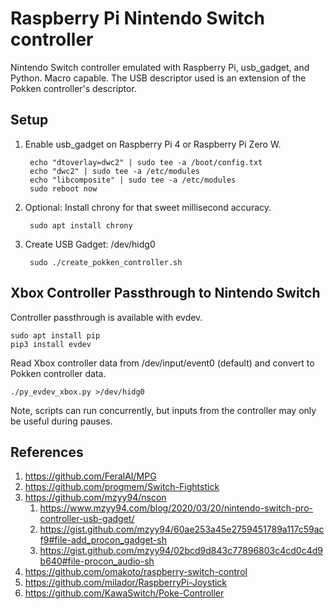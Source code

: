# Raspberry Pi Nintendo Switch controller

Nintendo Switch controller emulated with Raspberry Pi, usb_gadget, and Python. Macro capable.
The USB descriptor used is an extension of the Pokken controller's descriptor.

## Setup
1. Enable usb_gadget on Raspberry Pi 4 or Raspberry Pi Zero W.

        echo "dtoverlay=dwc2" | sudo tee -a /boot/config.txt
        echo "dwc2" | sudo tee -a /etc/modules
        echo "libcomposite" | sudo tee -a /etc/modules
        sudo reboot now

1. Optional: Install chrony for that sweet millisecond accuracy.

        sudo apt install chrony

1. Create USB Gadget: /dev/hidg0

        sudo ./create_pokken_controller.sh

## Xbox Controller Passthrough to Nintendo Switch
Controller passthrough is available with evdev.

    sudo apt install pip
    pip3 install evdev

Read Xbox controller data from /dev/input/event0 (default) and convert to Pokken controller data.

    ./py_evdev_xbox.py >/dev/hidg0

Note, scripts can run concurrently, but inputs from the controller may only be useful during pauses.

## References
1. https://github.com/FeralAI/MPG
1. https://github.com/progmem/Switch-Fightstick
1. https://github.com/mzyy94/nscon
    1. https://www.mzyy94.com/blog/2020/03/20/nintendo-switch-pro-controller-usb-gadget/
    1. https://gist.github.com/mzyy94/60ae253a45e2759451789a117c59acf9#file-add_procon_gadget-sh
    1. https://gist.github.com/mzyy94/02bcd9d843c77896803c4cd0c4d9b640#file-procon_audio-sh
1. https://github.com/omakoto/raspberry-switch-control
1. https://github.com/milador/RaspberryPi-Joystick
1. https://github.com/KawaSwitch/Poke-Controller
